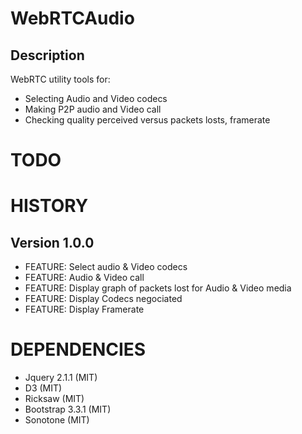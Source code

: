 # WebRTCAudio

## Description

WebRTC utility tools for:
- Selecting Audio and Video codecs
- Making P2P audio and Video call
- Checking quality perceived versus packets losts, framerate 


# TODO


# HISTORY

## Version 1.0.0
 - FEATURE: Select audio & Video codecs
 - FEATURE: Audio & Video call
 - FEATURE: Display graph of packets lost for Audio & Video media
 - FEATURE: Display Codecs negociated
 - FEATURE: Display Framerate

# DEPENDENCIES
 - Jquery 2.1.1 (MIT)
 - D3 (MIT)
 - Ricksaw (MIT)
 - Bootstrap 3.3.1 (MIT)
 - Sonotone (MIT)